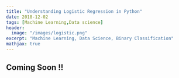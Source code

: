 ```yaml
---
title: "Understanding Logistic Regression in Python"
date: 2018-12-02
tags: [Machine Learning,Data science]
header:
  image: "/images/logistic.png"
excerpt: "Machine Learning, Data Science, Binary Classification"
mathjax: true
---
```


## Coming Soon !!
